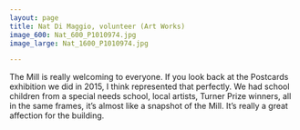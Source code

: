 ```yaml
---
layout: page
title: Nat Di Maggio, volunteer (Art Works)
image_600: Nat_600_P1010974.jpg
image_large: Nat_1600_P1010974.jpg

---
```

The Mill is really welcoming to everyone. If you look back at the Postcards exhibition we did in 2015, I think represented that perfectly. We had school children from a special needs school, local artists, Turner Prize winners, all in the same frames, it’s almost like a snapshot of the Mill. It’s really a great affection for the building.
